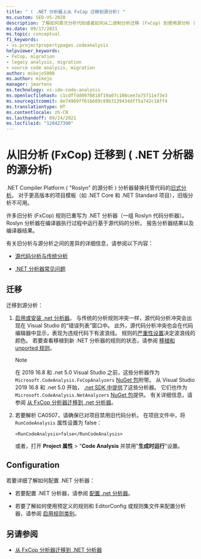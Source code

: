 ```yaml
---
title: " ( .NET 分析器上从 FxCop 迁移到源分析) "
ms.custom: SEO-VS-2020
description: 了解如何首次分析代码或者如何从二进制分析迁移 (FxCop) 到使用源分析 ( .NET 分析器) 分析托管代码的新方式。
ms.date: 09/17/2021
ms.topic: conceptual
f1_keywords:
- vs.projectpropertypages.codeanalysis
helpviewer_keywords:
- FxCop, migration
- legacy analysis, migration
- source code analysis, migration
author: mikejo5000
ms.author: mikejo
manager: jmartens
ms.technology: vs-ide-code-analysis
ms.openlocfilehash: c1cdffdd0970818f19a07c188cee7a75711e73e3
ms.sourcegitcommit: 8e74969ff61b609c89b3139434dff5a742c18ff4
ms.translationtype: HT
ms.contentlocale: zh-CN
ms.lasthandoff: 09/24/2021
ms.locfileid: "128427390"
---
```

# <a name="migrate-from-legacy-analysis-fxcop-to-source-analysis-net-analyzers"></a>从旧分析 (FxCop) 迁移到 ( .NET 分析器的源分析) 

.NET Compiler Platform ( "Roslyn" 的源分析 ) 分析器替换托管代码的[旧式分析](../code-quality/code-analysis-for-managed-code-overview.md)。 对于更高版本的项目模板（如 .NET Core 和 .NET Standard 项目），旧版分析不可用。

许多旧分析 (FxCop) 规则已重写为 .NET 分析器（一组 Roslyn 代码分析器）。 Roslyn 分析器在编译器执行过程中运行基于源代码的分析。 报告分析器结果以及编译器结果。

有关旧分析与源分析之间的差异的详细信息，请参阅以下内容：

- [源代码分析与传统分析](../code-quality/net-analyzers-faq.yml#what-s-the-difference-between-legacy-fxcop-and--net-analyzers-)

- [.NET 分析器常见问题](../code-quality/net-analyzers-faq.yml)

## <a name="migration"></a>迁移

迁移到源分析：

1. [启用或安装 .net 分析器](install-net-analyzers.md)。 与传统的分析规则冲突一样，源代码分析冲突会出现在 Visual Studio 的“错误列表”窗口中。 此外，源代码分析冲突也会在代码编辑器中显示，表现为违规代码下有波浪线。 规则的[严重性设置](../code-quality/use-roslyn-analyzers.md#configure-severity-levels)决定波浪线的颜色。 若要查看移植到新 .NET 分析器的规则的状态，请参阅 [移植和 unported 规则](../code-quality/fxcop-rule-port-status.md)。

   > [!NOTE]
   > 在 2019 16.8 和 .net 5.0 Visual Studio 之前，这些分析器作为 `Microsoft.CodeAnalysis.FxCopAnalyzers` [NuGet 包](https://www.nuget.org/packages/Microsoft.CodeAnalysis.FxCopAnalyzers)附带。 从 Visual Studio 2019 16.8 和 .net 5.0 开始， [.net SDK 中提供](/dotnet/fundamentals/code-analysis/overview)了这些分析器。 它们也作为 `Microsoft.CodeAnalysis.NetAnalyzers` [NuGet 包](https://www.nuget.org/packages/Microsoft.CodeAnalysis.NetAnalyzers)提供。 有关详细信息，请参阅 [从 FxCop 分析器迁移到 .net 分析器](migrate-from-fxcop-analyzers-to-net-analyzers.md)。

1. 若要解析 CA0507，请确保已对项目禁用旧代码分析。 在项目文件中，将 `RunCodeAnalysis` 属性设置为 false：

   `<RunCodeAnalysis>false</RunCodeAnalysis>`

   或者，打开 **Project 属性**  >  "**Code Analysis** 并禁用"**生成时运行**"设置。

## <a name="configuration"></a>Configuration

若要详细了解如何配置 .NET 分析器：

- 若要配置 .NET 分析器，请参阅 [配置 .net 分析器](/dotnet/fundamentals/code-analysis/code-quality-rule-options)。

- 若要了解如何使用预定义的规则和 EditorConfig 或规则集文件来配置分析器，请参阅 [启用规则类别](/dotnet/fundamentals/code-analysis/code-quality-rule-options)。

## <a name="see-also"></a>另请参阅

- [从 FxCop 分析器迁移到 .NET 分析器](migrate-from-fxcop-analyzers-to-net-analyzers.md)
